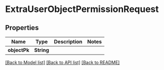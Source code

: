 # ExtraUserObjectPermissionRequest

## Properties
Name | Type | Description | Notes
------------ | ------------- | ------------- | -------------
**objectPk** | **String** |  | 

[[Back to Model list]](../README.md#documentation-for-models) [[Back to API list]](../README.md#documentation-for-api-endpoints) [[Back to README]](../README.md)


